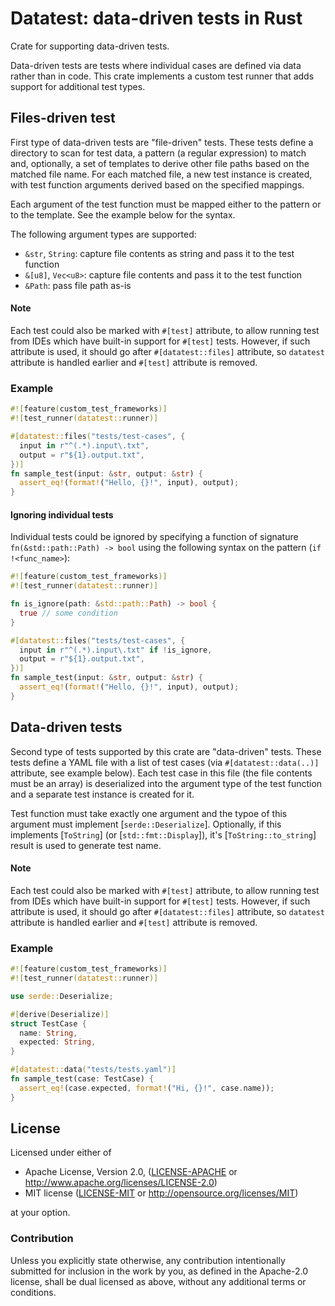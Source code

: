 # Datatest: data-driven tests in Rust

Crate for supporting data-driven tests.

Data-driven tests are tests where individual cases are defined via data rather than in code.
This crate implements a custom test runner that adds support for additional test types.

## Files-driven test

First type of data-driven tests are "file-driven" tests. These tests define a directory to
scan for test data, a pattern (a regular expression) to match and, optionally, a set of
templates to derive other file paths based on the matched file name. For each matched file,
a new test instance is created, with test function arguments derived based on the specified
mappings.

Each argument of the test function must be mapped either to the pattern or to the template.
See the example below for the syntax.

The following argument types are supported:
* `&str`, `String`: capture file contents as string and pass it to the test function
* `&[u8]`, `Vec<u8>`: capture file contents and pass it to the test function
* `&Path`: pass file path as-is

#### Note

Each test could also be marked with `#[test]` attribute, to allow running test from IDEs which
have built-in support for `#[test]` tests. However, if such attribute is used, it should go
after `#[datatest::files]` attribute, so `datatest` attribute is handled earlier and `#[test]`
attribute is removed.

### Example

```rust
#![feature(custom_test_frameworks)]
#![test_runner(datatest::runner)]

#[datatest::files("tests/test-cases", {
  input in r"^(.*).input\.txt",
  output = r"${1}.output.txt",
})]
fn sample_test(input: &str, output: &str) {
  assert_eq!(format!("Hello, {}!", input), output);
}

```

#### Ignoring individual tests

Individual tests could be ignored by specifying a function of signature
`fn(&std::path::Path) -> bool` using the following syntax on the pattern (`if !<func_name>`):

```rust
#![feature(custom_test_frameworks)]
#![test_runner(datatest::runner)]

fn is_ignore(path: &std::path::Path) -> bool {
  true // some condition
}

#[datatest::files("tests/test-cases", {
  input in r"^(.*).input\.txt" if !is_ignore,
  output = r"${1}.output.txt",
})]
fn sample_test(input: &str, output: &str) {
  assert_eq!(format!("Hello, {}!", input), output);
}
```

## Data-driven tests

Second type of tests supported by this crate are "data-driven" tests. These tests define a
YAML file with a list of test cases (via `#[datatest::data(..)]` attribute, see example below).
Each test case in this file (the file contents must be an array) is deserialized into the
argument type of the test function and a separate test instance is created for it.

Test function must take exactly one argument and the typoe of this argument must implement
[`serde::Deserialize`]. Optionally, if this implements [`ToString`] (or [`std::fmt::Display`]),
it's [`ToString::to_string`] result is used to generate test name.

#### Note

Each test could also be marked with `#[test]` attribute, to allow running test from IDEs which
have built-in support for `#[test]` tests. However, if such attribute is used, it should go
after `#[datatest::files]` attribute, so `datatest` attribute is handled earlier and `#[test]`
attribute is removed.

### Example

```rust
#![feature(custom_test_frameworks)]
#![test_runner(datatest::runner)]

use serde::Deserialize;

#[derive(Deserialize)]
struct TestCase {
  name: String,
  expected: String,
}

#[datatest::data("tests/tests.yaml")]
fn sample_test(case: TestCase) {
  assert_eq!(case.expected, format!("Hi, {}!", case.name));
}

```

## License

Licensed under either of

 * Apache License, Version 2.0, ([LICENSE-APACHE](LICENSE-APACHE) or http://www.apache.org/licenses/LICENSE-2.0)
 * MIT license ([LICENSE-MIT](LICENSE-MIT) or http://opensource.org/licenses/MIT)

at your option.

### Contribution

Unless you explicitly state otherwise, any contribution intentionally submitted
for inclusion in the work by you, as defined in the Apache-2.0 license, shall be dual licensed as above, without any
additional terms or conditions.
